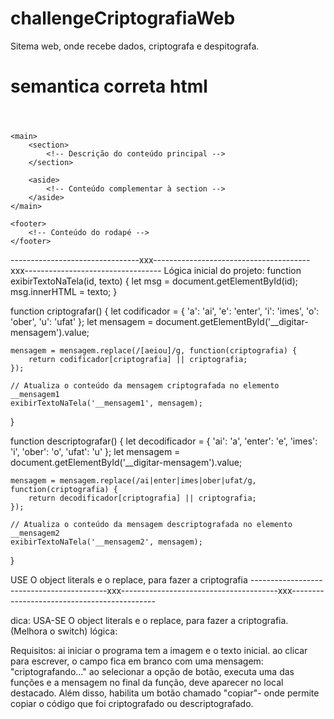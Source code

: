 # challengeCriptografiaWeb
Sitema web, onde recebe dados, criptografa e despitografa. 

# semantica correta html
<!DOCTYPE html>
<html lang="pt-br">
<head>
    <meta charset="UTF-8">
    <meta name="viewport" content="width=device-width, initial-scale=1.0">
    <title>Título da Página</title>
</head>
<body>
    <header>
        <!-- Conteúdo do cabeçalho -->
    </header>

    <main>
        <section>
            <!-- Descrição do conteúdo principal -->
        </section>

        <aside>
            <!-- Conteúdo complementar à section -->
        </aside>
    </main>

    <footer>
        <!-- Conteúdo do rodapé -->
    </footer>
</body>
</html>
--------------------------------xxx---------------------------------------xxx----------------------------------
Lógica inicial do projeto:
function exibirTextoNaTela(id, texto) {
    let msg = document.getElementById(id);
    msg.innerHTML = texto;
}

function criptografar() {
    let codificador = { 'a': 'ai', 'e': 'enter', 'i': 'imes', 'o': 'ober', 'u': 'ufat' };
    let mensagem = document.getElementById('__digitar-mensagem').value;

    mensagem = mensagem.replace(/[aeiou]/g, function(criptografia) {
        return codificador[criptografia] || criptografia;
    });

    // Atualiza o conteúdo da mensagem criptografada no elemento __mensagem1
    exibirTextoNaTela('__mensagem1', mensagem);
}

function descriptografar() {
    let decodificador = { 'ai': 'a', 'enter': 'e', 'imes': 'i', 'ober': 'o', 'ufat': 'u' };
    let mensagem = document.getElementById('__digitar-mensagem').value;

    mensagem = mensagem.replace(/ai|enter|imes|ober|ufat/g, function(criptografia) {
        return decodificador[criptografia] || criptografia;
    });

    // Atualiza o conteúdo da mensagem descriptografada no elemento __mensagem2
    exibirTextoNaTela('__mensagem2', mensagem);
}




USE O object literals  e o replace, para fazer a criptografia
------------------------------------------xxx---------------------------------------xxx--------------------------------------------

dica:
USA-SE O object literals  e o replace, para fazer a criptografia. (Melhora o switch)
lógica:

Requisitos:
ai iniciar o programa tem a imagem e o texto inicial.
ao clicar para escrever, o campo fica em branco com uma mensagem: "criptografando..."
ao selecionar a opção de botão, executa uma das funções e a mensagem no final da função, deve aparecer no local destacado.
Além disso, habilita um botão chamado "copiar"- onde permite copiar o código que foi criptografado ou descriptografado.


